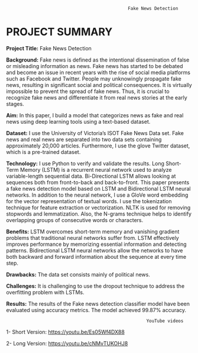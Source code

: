                                                  Fake News Detection

# PROJECT SUMMARY

**Project Title:**  Fake News Detection

**Background:** Fake news is defined as the intentional dissemination of false or misleading information as news.  Fake news has started to be debated and become an issue in recent years with the rise of social media platforms such as Facebook and Twitter. People may unknowingly propagate fake news, resulting in significant social and political consequences. It is virtually impossible to prevent the spread of fake news. Thus, it is crucial to recognize fake news and differentiate it from real news stories at the early stages.

**Aim:** In this paper, I build a model that categorizes news as fake and real news using deep learning tools using a text-based dataset.

**Dataset:** I use the University of Victoria’s ISOT Fake News Data set. Fake news and real news are separated into two data sets containing approximately 20,000 articles. Furthermore, I use the glove Twitter dataset, which is a pre-trained dataset.

**Technology:**  I use Python to verify and validate the results. Long Short-Term Memory (LSTM) is a recurrent neural network used to analyze variable-length sequential data. Bi-Directional LSTM allows looking at sequences both from front-to-back and back-to-front. This paper presents a fake news detection model based on LSTM and Bidirectional LSTM neural networks. In addition to the neural network, I use a GloVe word embedding for the vector representation of textual words. I use the tokenization technique for feature extraction or vectorization. NLTK is used for removing stopwords and lemmatization. Also, the N-grams technique helps to identify overlapping groups of consecutive words or characters.

**Benefits:** LSTM overcomes short-term memory and vanishing gradient problems that traditional neural networks suffer from. LSTM effectively improves performance by memorizing essential information and detecting patterns. Bidirectional LSTM neural networks allow the networks to have both backward and forward information about the sequence at every time step.

**Drawbacks:** The data set consists mainly of political news. 

**Challenges:** It is challenging to use the dropout technique to address the overfitting problem with LSTMs.

**Results:** The results of the Fake news detection classifier model have been evaluated using accuracy metrics. The model achieved 99.87% accuracy.

                                                         YouTube videos
1-	Short Version: https://youtu.be/Es05Wf4DX88

2-	Long Version: https://youtu.be/cNMvTUKOHJ8


